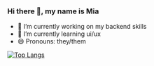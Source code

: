 ### Hi there 👋, my name is Mia

- 🔭 I’m currently working on my backend skills 
- 🌱 I’m currently learning ui/ux 
- 😄 Pronouns: they/them 

<!-- [<img src='https://cdn.jsdelivr.net/npm/simple-icons@3.0.1/icons/github.svg' alt='github' height='40'>](https://github.com/mia-is-here)   -->

<!--[![trophy](https://github-profile-trophy.vercel.app/?username=mia-is-here&row=1&margin-w=9)](https://github.com/ryo-ma/github-profile-trophy)-->

[![Top Langs](https://github-readme-stats.vercel.app/api/top-langs/?username=mia-is-here)](https://github.com/anuraghazra/github-readme-stats)

<!-- ![GitHub Activity Graph](https://activity-graph.herokuapp.com/graph?username=mia-is-here) -->


